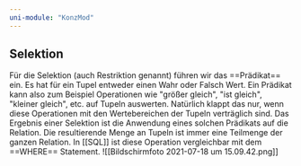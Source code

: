 ```yaml
---
uni-module: "KonzMod"
---
```


## Selektion

Für die Selektion (auch Restriktion genannt) führen wir das ==Prädikat== ein. Es hat für ein Tupel entweder einen Wahr oder Falsch Wert.
Ein Prädikat kann also zum Beispiel Operationen wie "größer gleich", "ist gleich", "kleiner gleich", etc. auf Tupeln auswerten. Natürlich klappt das nur, wenn diese Operationen mit den Wertebereichen der Tupeln verträglich sind.
Das Ergebnis einer Selektion ist die Anwendung eines solchen Prädikats auf die Relation. Die resultierende Menge an Tupeln ist immer eine Teilmenge der ganzen Relation.
In [[SQL]] ist diese Operation vergleichbar mit dem ==WHERE== Statement.
![[Bildschirmfoto 2021-07-18 um 15.09.42.png]]
